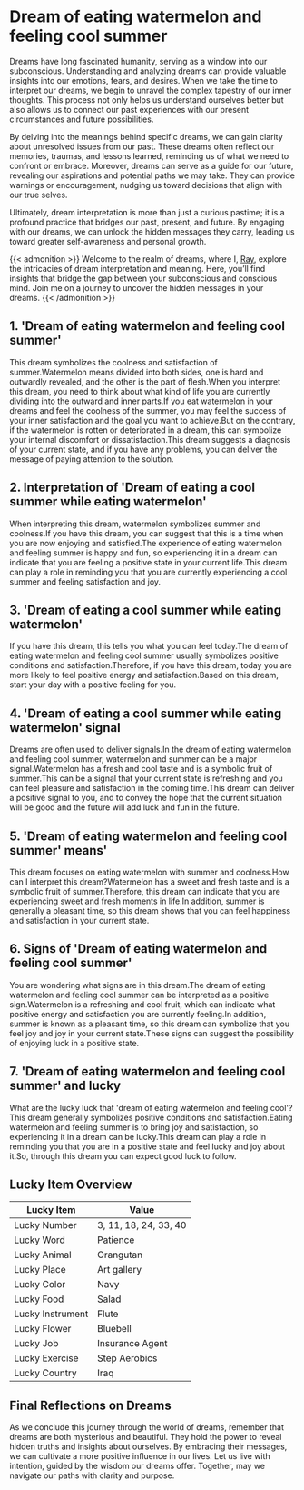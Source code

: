 # Dream of eating watermelon and feeling cool summer


Dreams have long fascinated humanity, serving as a window into our subconscious. Understanding and analyzing dreams can provide valuable insights into our emotions, fears, and desires. When we take the time to interpret our dreams, we begin to unravel the complex tapestry of our inner thoughts. This process not only helps us understand ourselves better but also allows us to connect our past experiences with our present circumstances and future possibilities.

By delving into the meanings behind specific dreams, we can gain clarity about unresolved issues from our past. These dreams often reflect our memories, traumas, and lessons learned, reminding us of what we need to confront or embrace. Moreover, dreams can serve as a guide for our future, revealing our aspirations and potential paths we may take. They can provide warnings or encouragement, nudging us toward decisions that align with our true selves.

Ultimately, dream interpretation is more than just a curious pastime; it is a profound practice that bridges our past, present, and future. By engaging with our dreams, we can unlock the hidden messages they carry, leading us toward greater self-awareness and personal growth.

{{< admonition >}}
Welcome to the realm of dreams, where I, [Ray](https://instagram.com/ray._.atelier), explore the intricacies of dream interpretation and meaning. Here, you’ll find insights that bridge the gap between your subconscious and conscious mind. Join me on a journey to uncover the hidden messages in your dreams.
{{< /admonition >}}


## 1. 'Dream of eating watermelon and feeling cool summer'
This dream symbolizes the coolness and satisfaction of summer.Watermelon means divided into both sides, one is hard and outwardly revealed, and the other is the part of flesh.When you interpret this dream, you need to think about what kind of life you are currently dividing into the outward and inner parts.If you eat watermelon in your dreams and feel the coolness of the summer, you may feel the success of your inner satisfaction and the goal you want to achieve.But on the contrary, if the watermelon is rotten or deteriorated in a dream, this can symbolize your internal discomfort or dissatisfaction.This dream suggests a diagnosis of your current state, and if you have any problems, you can deliver the message of paying attention to the solution.

## 2. Interpretation of 'Dream of eating a cool summer while eating watermelon'
When interpreting this dream, watermelon symbolizes summer and coolness.If you have this dream, you can suggest that this is a time when you are now enjoying and satisfied.The experience of eating watermelon and feeling summer is happy and fun, so experiencing it in a dream can indicate that you are feeling a positive state in your current life.This dream can play a role in reminding you that you are currently experiencing a cool summer and feeling satisfaction and joy.

## 3. 'Dream of eating a cool summer while eating watermelon'
If you have this dream, this tells you what you can feel today.The dream of eating watermelon and feeling cool summer usually symbolizes positive conditions and satisfaction.Therefore, if you have this dream, today you are more likely to feel positive energy and satisfaction.Based on this dream, start your day with a positive feeling for you.

## 4. 'Dream of eating a cool summer while eating watermelon' signal
Dreams are often used to deliver signals.In the dream of eating watermelon and feeling cool summer, watermelon and summer can be a major signal.Watermelon has a fresh and cool taste and is a symbolic fruit of summer.This can be a signal that your current state is refreshing and you can feel pleasure and satisfaction in the coming time.This dream can deliver a positive signal to you, and to convey the hope that the current situation will be good and the future will add luck and fun in the future.

## 5. 'Dream of eating watermelon and feeling cool summer' means'
This dream focuses on eating watermelon with summer and coolness.How can I interpret this dream?Watermelon has a sweet and fresh taste and is a symbolic fruit of summer.Therefore, this dream can indicate that you are experiencing sweet and fresh moments in life.In addition, summer is generally a pleasant time, so this dream shows that you can feel happiness and satisfaction in your current state.

## 6. Signs of 'Dream of eating watermelon and feeling cool summer'
You are wondering what signs are in this dream.The dream of eating watermelon and feeling cool summer can be interpreted as a positive sign.Watermelon is a refreshing and cool fruit, which can indicate what positive energy and satisfaction you are currently feeling.In addition, summer is known as a pleasant time, so this dream can symbolize that you feel joy and joy in your current state.These signs can suggest the possibility of enjoying luck in a positive state.

## 7. 'Dream of eating watermelon and feeling cool summer' and lucky
What are the lucky luck that 'dream of eating watermelon and feeling cool'?This dream generally symbolizes positive conditions and satisfaction.Eating watermelon and feeling summer is to bring joy and satisfaction, so experiencing it in a dream can be lucky.This dream can play a role in reminding you that you are in a positive state and feel lucky and joy about it.So, through this dream you can expect good luck to follow.

## Lucky Item Overview
| Lucky Item          | Value              |
|---------------|--------------------|
| Lucky Number        | 3, 11, 18, 24, 33, 40  |
| Lucky Word          | Patience |
| Lucky Animal        | Orangutan |
| Lucky Place         | Art gallery     |
| Lucky Color         | Navy     |
| Lucky Food          | Salad      |
| Lucky Instrument    | Flute |
| Lucky Flower        | Bluebell    |
| Lucky Job           | Insurance Agent       |
| Lucky Exercise      | Step Aerobics  |
| Lucky Country       | Iraq    |


##  Final Reflections on Dreams

As we conclude this journey through the world of dreams, remember that dreams are both mysterious and beautiful. They hold the power to reveal hidden truths and insights about ourselves. By embracing their messages, we can cultivate a more positive influence in our lives. Let us live with intention, guided by the wisdom our dreams offer. Together, may we navigate our paths with clarity and purpose.

